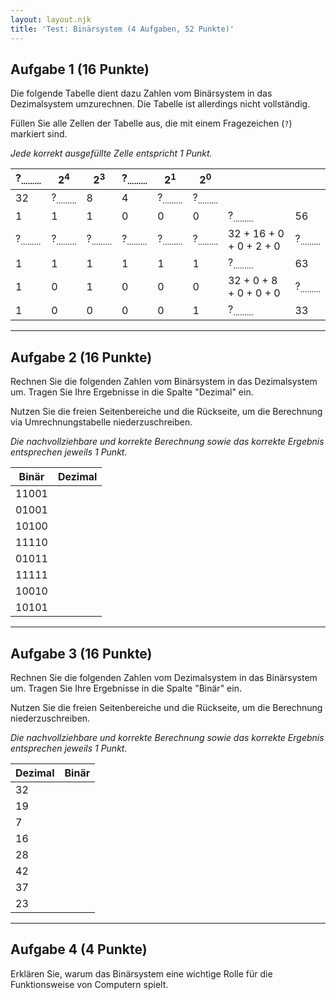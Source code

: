 ```yaml
---
layout: layout.njk
title: 'Test: Binärsystem (4 Aufgaben, 52 Punkte)'
---
```


## Aufgabe 1 (16 Punkte)

Die folgende Tabelle dient dazu Zahlen vom Binärsystem in das Dezimalsystem umzurechnen. Die Tabelle ist allerdings nicht vollständig.

Füllen Sie alle Zellen der Tabelle aus, die mit einem Fragezeichen (`?`) markiert sind.

_Jede korrekt ausgefüllte Zelle entspricht 1 Punkt._

| ?<sub>.........</sub> | 2<sup>4</sup>         | 2<sup>3</sup>         | ?<sub>.........</sub> | 2<sup>1</sup>         | 2<sup>0</sup>         |                         |                       |
| --------------------- | --------------------- | --------------------- | --------------------- | --------------------- | --------------------- | ----------------------- | --------------------- |
| 32                    | ?<sub>.........</sub> | 8                     | 4                     | ?<sub>.........</sub> | ?<sub>.........</sub> |                         |                       |
| 1                     | 1                     | 1                     | 0                     | 0                     | 0                     | ?<sub>.........</sub>   | 56                    |
| ?<sub>.........</sub> | ?<sub>.........</sub> | ?<sub>.........</sub> | ?<sub>.........</sub> | ?<sub>.........</sub> | ?<sub>.........</sub> | 32 + 16 + 0 + 0 + 2 + 0 | ?<sub>.........</sub> |
| 1                     | 1                     | 1                     | 1                     | 1                     | 1                     | ?<sub>.........</sub>   | 63                    |
| 1                     | 0                     | 1                     | 0                     | 0                     | 0                     | 32 + 0 + 8 + 0 + 0 + 0  | ?<sub>.........</sub> |
| 1                     | 0                     | 0                     | 0                     | 0                     | 1                     | ?<sub>.........</sub>   | 33                    |

---

## Aufgabe 2 (16 Punkte)

Rechnen Sie die folgenden Zahlen vom Binärsystem in das Dezimalsystem um. Tragen Sie Ihre Ergebnisse in die Spalte "Dezimal" ein.

Nutzen Sie die freien Seitenbereiche und die Rückseite, um die Berechnung via Umrechnungstabelle niederzuschreiben.

_Die nachvollziehbare und korrekte Berechnung sowie das korrekte Ergebnis entsprechen jeweils 1 Punkt._

| Binär | Dezimal |
| ----- | ------- |
| 11001 |         |
| 01001 |         |
| 10100 |         |
| 11110 |         |
| 01011 |         |
| 11111 |         |
| 10010 |         |
| 10101 |         |

---

## Aufgabe 3 (16 Punkte)

Rechnen Sie die folgenden Zahlen vom Dezimalsystem in das Binärsystem um. Tragen Sie Ihre Ergebnisse in die Spalte "Binär" ein.

Nutzen Sie die freien Seitenbereiche und die Rückseite, um die Berechnung niederzuschreiben.

_Die nachvollziehbare und korrekte Berechnung sowie das korrekte Ergebnis entsprechen jeweils 1 Punkt._

| Dezimal | Binär |
| ------- | ----- |
| 32      |       |
| 19      |       |
| 7       |       |
| 16      |       |
| 28      |       |
| 42      |       |
| 37      |       |
| 23      |       |

---

## Aufgabe 4 (4 Punkte)

Erklären Sie, warum das Binärsystem eine wichtige Rolle für die Funktionsweise von Computern spielt.

